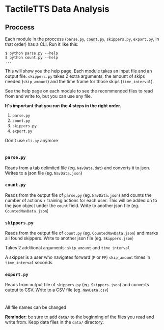 # TactileTTS Data Analysis
## Proccess
Each module in the proccess (`parse.py`, `count.py`, `skippers.py`, `export.py`, in that order) has a CLI. Run it like this:
```
$ python parse.py --help
$ python count.py --help
...
```

This will show you the help page. Each module takes an input file and an output file. `skippers.py` takes 2 extra arguments, the amount of skips needed (`skip_amount`) and the time frame for those skips (`time_interval`).

See the help page on each module to see the recommended files to read from and write to, but you can use any file.

**It's important that you run the 4 steps in the right order.**

1. `parse.py`
2. `count.py`
3. `skippers.py`
4. `export.py`

Don't use `cli.py` anymore

#
### `parse.py`
Reads from a tab delimited file (eg. `NavData.dat`) and converts it to json. Writes to a json file (eg. `NavData.json`)

### `count.py`
Reads from the output file of `parse.py` (eg. `NavData.json`) and counts the number of actions + training actions for each user. This will be added on to the json object under the `count` field. Write to another json file (eg. `CountedNavData.json`)

### `skippers.py`
Reads from the output file of `count.py` (eg. `CountedNavData.json`) and marks all found skippers. Write to another json file (eg. `Skippers.json`)

Takes 2 additional arguments: `skip_amount` and `time_interval`

A skipper is a user who navigates forward (`F` or `FP`) `skip_amount` times in `time_interval` seconds.

### `export.py`
Reads from output file of `skippers.py` (eg. `Skippers.json`) and converts output to CSV. Write to a CSV file (eg. `NavData.csv`)

#
All file names can be changed

**Reminder:** be sure to add `data/` to the beginning of the files you read and write from. Kepp data files in the `data/` directory.
